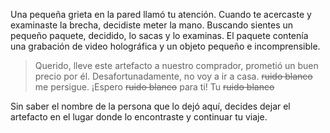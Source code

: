 Una pequeña grieta en la pared llamó tu atención. Cuando te acercaste y examinaste la brecha, decidiste meter la mano. Buscando sientes un pequeño paquete, decidido, lo sacas y lo examinas. El paquete contenía una grabación de video holográfica y un objeto pequeño e incomprensible.

> Querido, lleve este artefacto a nuestro comprador, prometió un buen precio por él. Desafortunadamente, no voy a ir a casa. ~~ruido blanco~~ me persigue. ¡Espero ~~ruido blanco~~ para ti! Tu ~~ruido blanco~~

Sin saber el nombre de la persona que lo dejó aquí, decides dejar el artefacto en el lugar donde lo encontraste y continuar tu viaje.